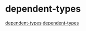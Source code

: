 # dependent-types

[dependent-types](https://github.com/idris-lang/Idris2)
[dependent-types](https://github.com/pikelet-lang/pikelet)
